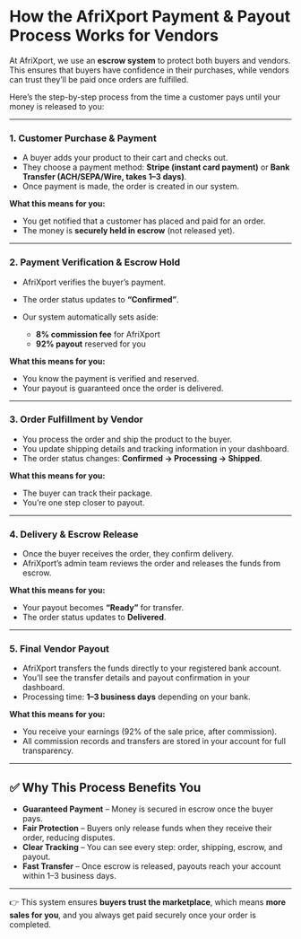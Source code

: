 # How the AfriXport Payment & Payout Process Works for Vendors

At AfriXport, we use an **escrow system** to protect both buyers and vendors. This ensures that buyers have confidence in their purchases, while vendors can trust they’ll be paid once orders are fulfilled.

Here’s the step-by-step process from the time a customer pays until your money is released to you:

---

### **1. Customer Purchase & Payment**

* A buyer adds your product to their cart and checks out.
* They choose a payment method: **Stripe (instant card payment)** or **Bank Transfer (ACH/SEPA/Wire, takes 1–3 days)**.
* Once payment is made, the order is created in our system.

**What this means for you:**

* You get notified that a customer has placed and paid for an order.
* The money is **securely held in escrow** (not released yet).

---

### **2. Payment Verification & Escrow Hold**

* AfriXport verifies the buyer’s payment.
* The order status updates to **“Confirmed”**.
* Our system automatically sets aside:

  * **8% commission fee** for AfriXport
  * **92% payout** reserved for you

**What this means for you:**

* You know the payment is verified and reserved.
* Your payout is guaranteed once the order is delivered.

---

### **3. Order Fulfillment by Vendor**

* You process the order and ship the product to the buyer.
* You update shipping details and tracking information in your dashboard.
* The order status changes: **Confirmed → Processing → Shipped**.

**What this means for you:**

* The buyer can track their package.
* You’re one step closer to payout.

---

### **4. Delivery & Escrow Release**

* Once the buyer receives the order, they confirm delivery.
* AfriXport’s admin team reviews the order and releases the funds from escrow.

**What this means for you:**

* Your payout becomes **“Ready”** for transfer.
* The order status updates to **Delivered**.

---

### **5. Final Vendor Payout**

* AfriXport transfers the funds directly to your registered bank account.
* You’ll see the transfer details and payout confirmation in your dashboard.
* Processing time: **1–3 business days** depending on your bank.

**What this means for you:**

* You receive your earnings (92% of the sale price, after commission).
* All commission records and transfers are stored in your account for full transparency.

---

## ✅ Why This Process Benefits You

* **Guaranteed Payment** – Money is secured in escrow once the buyer pays.
* **Fair Protection** – Buyers only release funds when they receive their order, reducing disputes.
* **Clear Tracking** – You can see every step: order, shipping, escrow, and payout.
* **Fast Transfer** – Once escrow is released, payouts reach your account within 1–3 business days.

---

👉 This system ensures **buyers trust the marketplace**, which means **more sales for you**, and you always get paid securely once your order is completed.

